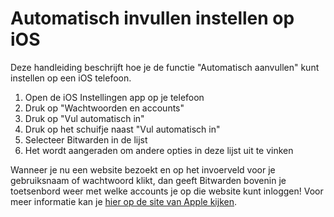 # Automatisch invullen instellen op iOS
Deze handleiding beschrijft hoe je de functie "Automatisch aanvullen" kunt instellen op een iOS telefoon.

1. Open de iOS Instellingen app op je telefoon
2. Druk op "Wachtwoorden en accounts"
3. Druk op "Vul automatisch in"
4. Druk op het schuifje naast "Vul automatisch in"
5. Selecteer Bitwarden in de lijst
6. Het wordt aangeraden om andere opties in deze lijst uit te vinken

Wanneer je nu een website bezoekt en op het invoerveld voor je gebruiksnaam of wachtwoord klikt, dan geeft Bitwarden bovenin je toetsenbord weer met welke accounts je op die website kunt inloggen! Voor meer informatie kan je [hier op de site van Apple kijken](https://support.apple.com/nl-nl/guide/iphone/iphf9219d8c9/ios).
